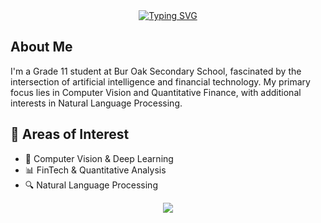 <div align="center">
  <a href="https://git.io/typing-svg"><img src="https://readme-typing-svg.demolab.com?font=Fira+Code&weight=600&size=28&duration=4000&pause=1000&color=3C91F7&center=true&vCenter=true&random=false&width=435&lines=AI%2FFinTech+Explorer;CV+Quant+Enthusiast" alt="Typing SVG" /></a>
</div>

## About Me
I'm a Grade 11 student at Bur Oak Secondary School, fascinated by the intersection of artificial intelligence and financial technology. My primary focus lies in Computer Vision and Quantitative Finance, with additional interests in Natural Language Processing.

## 🎯 Areas of Interest
- 🔭 Computer Vision & Deep Learning
- 📊 FinTech & Quantitative Analysis
- 🔍 Natural Language Processing


<div align="center">
  <img src="https://github-readme-stats.vercel.app/api?username=stevenchen16&show_icons=true&theme=dracula" />
</div>
